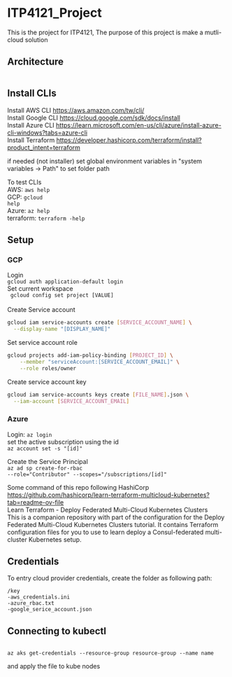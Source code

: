 # ITP4121_Project

This is the project for ITP4121, The purpose of this project is make a mutli-cloud solution

## Architecture

<img></img>

## Install CLIs
Install AWS CLI
https://aws.amazon.com/tw/cli/ <br>
Install Google CLI
https://cloud.google.com/sdk/docs/install <br>
Install Azure CLI
https://learn.microsoft.com/en-us/cli/azure/install-azure-cli-windows?tabs=azure-cli <br>
Install Terraform
https://developer.hashicorp.com/terraform/install?product_intent=terraform <br>

if needed (not installer) set global environment variables in
"system variables -> Path" to set folder path

To test CLIs <br>
AWS: <code>aws help</code> <br>
GCP: <code>gcloud help</code> <br>
Azure: <code>az help</code> <br>
terraform: <code>terraform -help</code> <br>

## Setup <br>

### GCP
Login <br>
<code>gcloud auth application-default login </code> <br>
Set current workspace <br>
<code> gcloud config set project [VALUE] </code> <br>
Create Service account
```sh
gcloud iam service-accounts create [SERVICE_ACCOUNT_NAME] \
  --display-name "[DISPLAY_NAME]"
```
Set service account role
```sh
gcloud projects add-iam-policy-binding [PROJECT_ID] \
    --member "serviceAccount:[SERVICE_ACCOUNT_EMAIL]" \
    --role roles/owner
```
Create service account key
```sh
gcloud iam service-accounts keys create [FILE_NAME].json \
  --iam-account [SERVICE_ACCOUNT_EMAIL]
```

### Azure <br>
Login: <code>az login</code> <br>
set the active subscription using the id <br>
<code>az account set -s "[id]"</code> <br>

Create the Service Principal <br>
<code>az ad sp create-for-rbac --role="Contributor" --scopes="/subscriptions/[id]"</code>

Some command of this repo following HashiCorp <br>
https://github.com/hashicorp/learn-terraform-multicloud-kubernetes?tab=readme-ov-file <br>
Learn Terraform - Deploy Federated Multi-Cloud Kubernetes Clusters <br>
This is a companion repository with part of the configuration for the Deploy Federated Multi-Cloud Kubernetes Clusters tutorial. It contains Terraform configuration files for you to use to learn deploy a Consul-federated multi-cluster Kubernetes setup. <br>
## Credentials
To entry cloud provider credentials, create the folder as following path:
```
/key
-aws_credentials.ini
-azure_rbac.txt
-google_serice_account.json
```
## Connecting to kubectl

<code>
az aks get-credentials --resource-group resource-group --name name
</code>

and apply the file to kube nodes